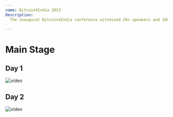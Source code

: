 ```yaml
--- 
name: Bitcoin4India 2023
Description: 
  The inaugural Bitcoin4India conference witnessed 20+ speakers and 200 plus participants. It was a gala event where we learned, networked and of course, orange pilled! This year we continue to network Indian bitcoiners. Don’t miss Asia’s largest bitcoin event.

--- 
```


# Main Stage

## Day 1 

![video](https://www.youtube.com/live/ZVZFndSkKoc?si=3rEZpu803PJ1mPjQ)

## Day 2

![video](https://www.youtube.com/live/lzTvOjV8y0c?si=mzCUiog3BzYnY4Ed)

